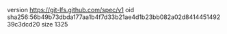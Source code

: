 version https://git-lfs.github.com/spec/v1
oid sha256:56b49b73dbda177aa1b4f7d33b21ae4d1b23bb082a02d841445149239c3dcd20
size 1325
